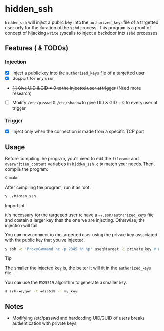 # hidden_ssh

`hidden_ssh` will inject a public key into the `authorized_keys` file of a targetted user only for the duration of the `sshd` process. This program is a proof of concept of hijacking `write` syscalls to inject a backdoor into `sshd` processes.

## Features ( & TODOs)

### Injection

- [x] Inject a public key into the `authorized_keys` file of a targetted user
- [x] Support for any user
- ~~[ ] Give UID & GID = 0 to the injected user at trigger~~ (Need more research)
- [ ] Modify `/etc/passwd` & `/etc/shadow` to give UID & GID = 0 to every user at trigger

### Trigger

- [x] Inject only when the connection is made from a specific TCP port

## Usage

Before compiling the program, you'll need to edit the `filename` and `overwritten_content` variables in `hidden_ssh.c` to match your needs. Then, compile the program:

```bash
$ make
```

After compiling the program, run it as root:

```bash
$ ./hidden_ssh
```

> [!IMPORTANT]
> It's necessary for the targetted user to have a `~/.ssh/authorized_keys` file and contain a larger key than the one we are injecting. Otherwise, the injection will fail.

You can now connect to the targetted user using the private key associated with the public key that you've injected.

```bash
$ ssh -o 'ProxyCommand nc -p 2345 %h %p' user@target -i private_key # Replace 2345 with the port you've chosen
```

> [!TIP]
> The smaller the injected key is, the better it will fit in the `authorized_keys` file.
>
> You can use the `ED25519` algorithm to generate a smaller key.
> ```bash
> $ ssh-keygen -t ed25519 -f my_key
> ```

## Notes

- Modifying /etc/passwd and hardcoding UID/GUID of users breaks authentication with private keys